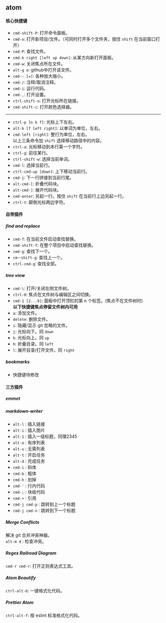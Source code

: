 ## atom

#### 核心快捷键
- `cmd-shift-P`: 打开命令面板。
- `cmd-o`: 打开新项目/文件。（可同时打开多个文件夹，按住 `shift` 在当前窗口打开）
- `cmd-P`: 查找文件。
- `cmd-k right [left up down]`: 从某方向新打开面板。
- `cmd-w`: 关闭焦点所在文件。
- `alt-g o`: github中打开该文件。
- `cmd-- [=]`: 各种放大缩小。
- `cmd-/`: 注释/取消注释。
- `cmd-i`: 运行代码。
- `cmd-,`: 打开设置。
- `ctrl-shift-o`: 打开光标所在链接。
- `cmd-shift-c`: 打开颜色选择器。

---
- `ctrl-p [n b f]`: 光标上下左右。
- `alt-b [f left right]`: 以单词为单位，左右。
- `cmd-left [right]`: 整行为单位，左右。  
以上三条命令加 `shift` 选择移动路径中的内容。  
- `ctrl-a`: 光标移动到本行第一个字符。
- `ctrl-g`: 前往某行。
- `ctrl-shift-w`: 选择当前单词。
- `cmd-l`: 选择当前行。
- `ctrl-cmd-up [down]`: 上下移动当前行。
- `cmd-j`: 下一行拼接到当前行尾。
- `alt-cmd-[`: 折叠代码块。
- `alt-cmd-]`: 展开代码块。
- `cmd-enter`: 另起一行。按住 `shift` 在当前行上边另起一行。
- `ctrl-t`: 颠倒光标两边字符。

#### 自带插件
##### find and replace
- `cmd-f`: 在当前文件启动查找替换。
- `cmd-shift-f`: 在整个项目中启动查找替换。
- `cmd-g`: 查找下一个。
- `cm－shift-g`: 查找上一个。
- `ctrl-cmd-g`: 查找全部。

##### tree view
- `cmd-\`: 打开/关闭左侧文件树。
- `ctrl-0`: 焦点在文件树与编辑区之间切换。
- `cmd-1 [2...9]`: 面板中打开顶栏的第 n 个标签。(焦点不在文件树时)  
**以下快捷键焦点停留文件树内可用**
- `a`: 添加文件。
- `delete`: 删除文件。
- `i`: 隐藏/显示 git 忽略的文件。
- `j`: 光标向下。同 `down`
- `k`: 光标向上。同 `up`
- `h`: 折叠目录。同 `left`
- `l`: 展开目录/打开文件。同 `right`

##### bookmarks
- 快捷键待修改

#### 三方插件
##### emmet

##### markdown-writer
- `alt-l` : 插入链接
- `alt-i` : 插入图片
- `alt-1` : 插入一级标题，同理2345
- `alt-o` : 有序列表
- `alt-u` : 无需列表
- `alt-t` : 开启任务
- `alt-d` : 完成任务
- `cmd-i` : 斜体
- `cmd-b` : 粗体
- `cmd-h` : 划掉  
- `cmd-'` : 行内代码
- `cmd-;` : 块级代码
- `cmd->` : 引用
- `cmd-j cmd-p` : 跳转到上一个标题
- `cmd-j cmd-n` : 跳转到下一个标题

##### Merge Conflicts
解决 git 合并冲突神器。  
`alt-m d` : 检查冲突。
##### Regex Railroad Diagram
`cmd-r cmd-r`: 打开正则表达式工具。
##### Atom Beautify
`ctrl-alt-b`: 一键格式化代码。
##### Prettier Atom
`ctrl-alt-f`: 按 eslint 标准格式化代码。
